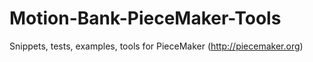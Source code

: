 Motion-Bank-PieceMaker-Tools
============================

Snippets, tests, examples, tools for PieceMaker (http://piecemaker.org)